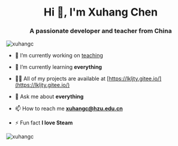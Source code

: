 <h1 align="center">Hi 👋, I'm Xuhang Chen</h1>
<h3 align="center">A passionate developer and teacher from China</h3>

<p align="left"> <img src="https://komarev.com/ghpvc/?username=xuhangc" alt="xuhangc" /> </p>

- 🔭 I’m currently working on [teaching](https://lkljty.gitee.io/)

- 🌱 I’m currently learning **everything**

- 👨‍💻 All of my projects are available at [https://lkljty.gitee.io/](https://lkljty.gitee.io/)

- 💬 Ask me about **everything**

- 📫 How to reach me **xuhangc@hzu.edu.cn**

- ⚡ Fun fact **I love Steam**

<p><img align="center" src="https://github-readme-stats.vercel.app/api?username=xuhangc&show_icons=true" alt="xuhangc" /></p>
